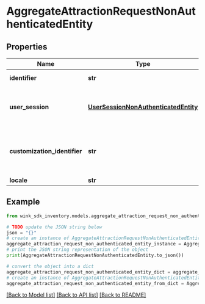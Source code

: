 # AggregateAttractionRequestNonAuthenticatedEntity


## Properties

Name | Type | Description | Notes
------------ | ------------- | ------------- | -------------
**identifier** | **str** | Record identifier | 
**user_session** | [**UserSessionNonAuthenticatedEntity**](UserSessionNonAuthenticatedEntity.md) | User session containing itinerary and other data by the user | 
**customization_identifier** | **str** | The configuration identifier that was used during this call. | [optional] 
**locale** | **str** |  | [optional] 

## Example

```python
from wink_sdk_inventory.models.aggregate_attraction_request_non_authenticated_entity import AggregateAttractionRequestNonAuthenticatedEntity

# TODO update the JSON string below
json = "{}"
# create an instance of AggregateAttractionRequestNonAuthenticatedEntity from a JSON string
aggregate_attraction_request_non_authenticated_entity_instance = AggregateAttractionRequestNonAuthenticatedEntity.from_json(json)
# print the JSON string representation of the object
print(AggregateAttractionRequestNonAuthenticatedEntity.to_json())

# convert the object into a dict
aggregate_attraction_request_non_authenticated_entity_dict = aggregate_attraction_request_non_authenticated_entity_instance.to_dict()
# create an instance of AggregateAttractionRequestNonAuthenticatedEntity from a dict
aggregate_attraction_request_non_authenticated_entity_from_dict = AggregateAttractionRequestNonAuthenticatedEntity.from_dict(aggregate_attraction_request_non_authenticated_entity_dict)
```
[[Back to Model list]](../README.md#documentation-for-models) [[Back to API list]](../README.md#documentation-for-api-endpoints) [[Back to README]](../README.md)


